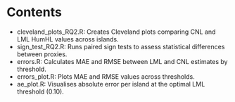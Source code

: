 # Contents
- cleveland_plots_RQ2.R: Creates Cleveland plots comparing CNL and LML HumHL values across islands.
- sign_test_RQ2.R: Runs paired sign tests to assess statistical differences between proxies.
- errors.R: Calculates MAE and RMSE between LML and CNL estimates by threshold.
- errors_plot.R: Plots MAE and RMSE values across thresholds.
- ae_plot.R: Visualises absolute error per island at the optimal LML threshold (0.10).
